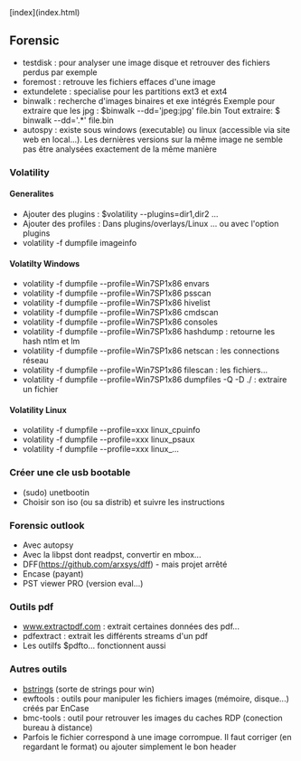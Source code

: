 <head>
  <meta http-equiv="content-type" content="text/html; charset=utf-8" />
  <title>Methode - Forensic</title>
</head>
[index](index.html)

## Forensic

- testdisk : pour analyser une image disque et retrouver des fichiers perdus par exemple
- foremost : retrouve les fichiers effaces d'une image
- extundelete : specialise pour les partitions ext3 et ext4
- binwalk : recherche d'images binaires et exe intégrés
    Exemple pour extraire que les jpg : 
        $binwalk --dd='jpeg:jpg' file.bin
    Tout extraire:
        $ binwalk --dd='.*' file.bin
- autospy : existe sous windows (executable) ou linux (accessible via site web en local...). Les dernières versions sur la même image ne semble pas être analysées exactement de la même manière


### Volatility

#### Generalites

- Ajouter des plugins : $volatility --plugins=dir1,dir2 ...
- Ajouter des profiles : Dans plugins/overlays/Linux ... ou avec l'option plugins
- volatility  -f dumpfile imageinfo

#### Volatilty Windows

- volatility -f dumpfile --profile=Win7SP1x86 envars
- volatility -f dumpfile --profile=Win7SP1x86 psscan
- volatility -f dumpfile --profile=Win7SP1x86 hivelist
- volatility -f dumpfile --profile=Win7SP1x86 cmdscan
- volatility -f dumpfile --profile=Win7SP1x86 consoles
- volatility -f dumpfile --profile=Win7SP1x86 hashdump : retourne les hash ntlm et lm
- volatility -f dumpfile --profile=Win7SP1x86 netscan  : les connections réseau
- volatility -f dumpfile --profile=Win7SP1x86 filescan  : les fichiers...
- volatility -f dumpfile --profile=Win7SP1x86 dumpfiles -Q <adr filescan> -D ./ : extraire un fichier

#### Volatility Linux

- volatility -f dumpfile --profile=xxx linux_cpuinfo
- volatility -f dumpfile --profile=xxx linux_psaux
- volatility -f dumpfile --profile=xxx linux_...

### Créer une cle usb bootable

- (sudo) unetbootin 
- Choisir son iso (ou sa distrib) et suivre les instructions

### Forensic outlook
- Avec autopsy
- Avec la libpst dont readpst, convertir en mbox...
- DFF(https://github.com/arxsys/dff) - mais projet arrêté
- Encase (payant)
- PST viewer PRO (version eval...)

### Outils pdf
- www.extractpdf.com : extrait certaines données des pdf... 
- pdfextract : extrait les différents streams d'un pdf
- Les outilfs $pdfto... fonctionnent aussi

### Autres outils

- [bstrings](http://binaryforay.blogspot.fr/) (sorte de strings pour win)
- ewftools : outils pour manipuler les fichiers images (mémoire, disque...) créés par EnCase
- bmc-tools : outil pour retrouver les images du caches RDP (conection bureau à distance)
- Parfois le fichier correspond à une image corrompue. Il faut corriger (en regardant le format) ou ajouter simplement le bon header



